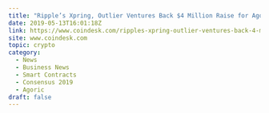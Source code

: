 ```yaml
---
title: "Ripple’s Xpring, Outlier Ventures Back $4 Million Raise for Agoric"
date: 2019-05-13T16:01:18Z
link: https://www.coindesk.com/ripples-xpring-outlier-ventures-back-4-million-raise-for-agoric?utm_medium=RSS&utm_source=hune
site: www.coindesk.com
topic: crypto
category:
  - News
  - Business News
  - Smart Contracts
  - Consensus 2019
  - Agoric
draft: false
---
```


